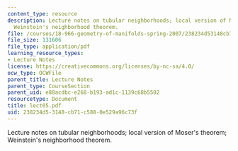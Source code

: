 ```yaml
---
content_type: resource
description: Lecture notes on tubular neighborhoods; local version of Moser's theorem;
  Weinstein's neighborhood theorem.
file: /courses/18-966-geometry-of-manifolds-spring-2007/238234d53148cb71c5880e529a96c73f_lect05.pdf
file_size: 131606
file_type: application/pdf
learning_resource_types:
- Lecture Notes
license: https://creativecommons.org/licenses/by-nc-sa/4.0/
ocw_type: OCWFile
parent_title: Lecture Notes
parent_type: CourseSection
parent_uid: e88acdbc-e268-b193-ad1c-1139c68b5502
resourcetype: Document
title: lect05.pdf
uid: 238234d5-3148-cb71-c588-0e529a96c73f
---
```

Lecture notes on tubular neighborhoods; local version of Moser's theorem; Weinstein's neighborhood theorem.